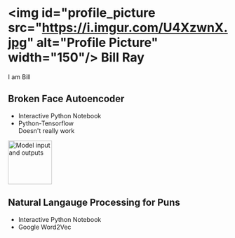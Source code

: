 <style>
#profile_picture {
  border-radius: 50%;
}
</style>
# <img id="profile_picture src="https://i.imgur.com/U4XzwnX.jpg" alt="Profile Picture" width="150"/> Bill Ray
I am Bill


## Broken Face Autoencoder
* Interactive Python Notebook
* Python-Tensorflow  
Doesn't really work
<img src="https://i.imgur.com/4Y3YMG1.png" alt="Model input and outputs" width="100"/>

## Natural Langauge Processing for Puns
* Interactive Python Notebook
* Google Word2Vec
